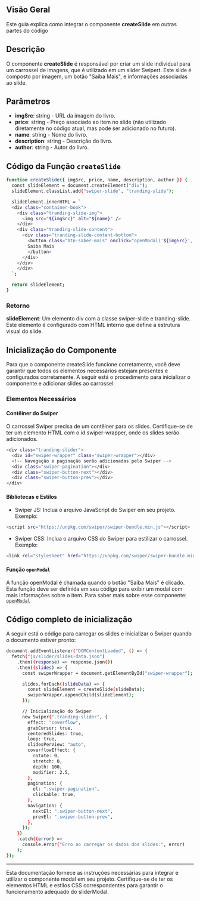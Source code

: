 ## Visão Geral

Este guia explica como integrar o componente **createSlide** em outras partes do código

## Descrição

O componente **createSlide** é responsável por criar um slide individual para um carrossel de imagens, que é utilizado em um slider Swipert. Este slide é composto por imagem, um botão "Saiba Mais", e informações associadas ao slide.

## Parâmetros

- **imgSrc**: string - URL da imagem do livro.
- **price**: string - Preço associado ao item no slide (não utilizado diretamente no código atual, mas pode ser adicionado no futuro).
- **name**: string - Nome do livro.
- **description**: string - Descrição do livro.
- **author**: string - Autor do livro.

## Código da Função `createSlide`

```bash
function createSlide({ imgSrc, price, name, description, author }) {
  const slideElement = document.createElement("div");
  slideElement.classList.add("swiper-slide", "tranding-slide");

  slideElement.innerHTML = `
  <div class="container-book">
    <div class="tranding-slide-img">
      <img src="${imgSrc}" alt="${name}" />
    </div>
    <div class="tranding-slide-content">
      <div class="tranding-slide-content-bottom">
        <button class="btn-saber-mais" onclick="openModal('${imgSrc}', '${name}', '${description}', '${author}')" >
        Saiba Mais
        </button>
      </div>
    </div>
    </div>
  `;

  return slideElement;
}
```

### Retorno

**slideElement**: Um elemento div com a classe swiper-slide e tranding-slide. Este elemento é configurado com HTML interno que define a estrutura visual do slide.

## Inicialização do Componente

Para que o componente createSlide funcione corretamente, você deve garantir que todos os elementos necessários estejam presentes e configurados corretamente. A seguir está o procedimento para inicializar o componente e adicionar slides ao carrossel.

### Elementos Necessários

#### Contêiner do Swiper

O carrossel Swiper precisa de um contêiner para os slides. Certifique-se de ter um elemento HTML com o id swiper-wrapper, onde os slides serão adicionados.

```bash
<div class="tranding-slider">
  <div id="swiper-wrapper" class="swiper-wrapper"></div>
  <!-- Navegação e paginação serão adicionadas pelo Swiper -->
  <div class="swiper-pagination"></div>
  <div class="swiper-button-next"></div>
  <div class="swiper-button-prev"></div>
</div>
```

#### Bibliotecas e Estilos

- Swiper JS: Inclua o arquivo JavaScript do Swiper em seu projeto. Exemplo:

```bash
<script src="https://unpkg.com/swiper/swiper-bundle.min.js"></script>
```

- Swiper CSS: Inclua o arquivo CSS do Swiper para estilizar o carrossel. Exemplo:

```bash
<link rel="stylesheet" href="https://unpkg.com/swiper/swiper-bundle.min.css" />
```

#### Função `openModal`

A função openModal é chamada quando o botão "Saiba Mais" é clicado. Esta função deve ser definida em seu código para exibir um modal com mais informações sobre o item.
Para saber mais sobre esse componente: [`openModal`](../modal/BookDetailModalController)

## Código completo de inicialização

A seguir está o código para carregar os slides e inicializar o Swiper quando o documento estiver pronto:

```bash
document.addEventListener("DOMContentLoaded", () => {
  fetch("js/slider/slides-data.json")
    .then((response) => response.json())
    .then((slides) => {
      const swiperWrapper = document.getElementById("swiper-wrapper");

      slides.forEach((slideData) => {
        const slideElement = createSlide(slideData);
        swiperWrapper.appendChild(slideElement);
      });

      // Inicialização do Swiper
      new Swiper(".tranding-slider", {
        effect: "coverflow",
        grabCursor: true,
        centeredSlides: true,
        loop: true,
        slidesPerView: "auto",
        coverflowEffect: {
          rotate: 0,
          stretch: 0,
          depth: 100,
          modifier: 2.5,
        },
        pagination: {
          el: ".swiper-pagination",
          clickable: true,
        },
        navigation: {
          nextEl: ".swiper-button-next",
          prevEl: ".swiper-button-prev",
        },
      });
    })
    .catch((error) =>
      console.error("Erro ao carregar os dados dos slides:", error)
    );
});
```

---

Esta documentação fornece as instruções necessárias para integrar e utilizar o componente modal em seu projeto. Certifique-se de ter os elementos HTML e estilos CSS correspondentes para garantir o funcionamento adequado do sliderModal.
